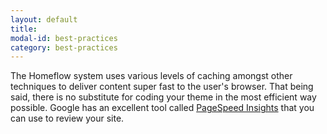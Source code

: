 ```yaml
---
layout: default
title:
modal-id: best-practices
category: best-practices
---
```


The Homeflow system uses various levels of caching amongst other techniques to deliver content super fast to the user's browser. That being said, there is no substitute for coding your theme in the most efficient way possible. Google has an excellent tool called [PageSpeed Insights](https://developers.google.com/speed/pagespeed/insights/) that you can use to review your site.
